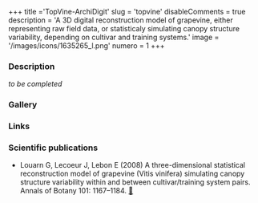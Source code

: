 +++
title ='TopVine-ArchiDigit'
slug = 'topvine'
disableComments = true
description = 'A 3D digital reconstruction model of grapevine, either representing raw field data, or statisticaly simulating canopy structure variability, depending on cultivar and training systems.'
image = '/images/icons/1635265_l.png'
numero = 1
+++

### Description

*to be completed*

### Gallery

### Links

### Scientific publications

- Louarn G, Lecoeur J, Lebon E (2008) A three-dimensional statistical reconstruction model of grapevine (Vitis vinifera) simulating canopy structure variability within and between cultivar/training system pairs. Annals of Botany 101: 1167–1184.  [:page_facing_up:](https://doi.org/10.1093/aob/mcm170)
